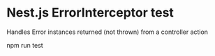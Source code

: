 Nest.js ErrorInterceptor test
========

Handles Error instances returned (not thrown) from a controller action

  npm run test
